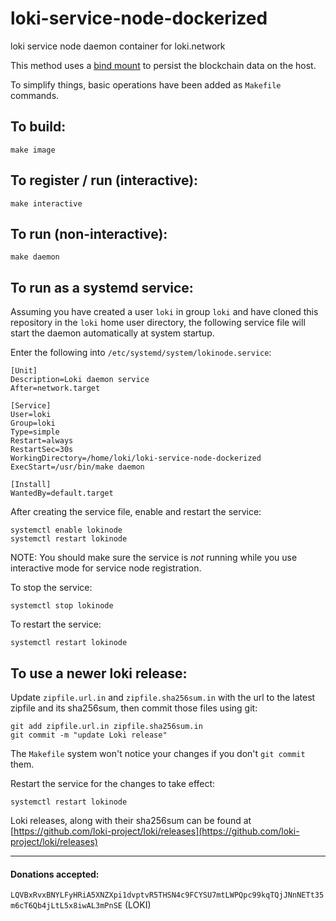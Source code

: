 # loki-service-node-dockerized
loki service node daemon container for loki.network


This method uses a [bind mount](https://docs.docker.com/storage/bind-mounts) to persist the blockchain data on the host.

To simplify things, basic operations have been added as `Makefile` commands.

## To build:
```
make image
```

## To register / run (interactive):
```
make interactive
```

## To run (non-interactive):
```
make daemon
```

## To run as a systemd service:
Assuming you have created a user `loki` in group `loki` and have cloned this repository in the `loki` home user directory,
the following service file will start the daemon automatically at system startup.

Enter the following into `/etc/systemd/system/lokinode.service`:
```
[Unit]
Description=Loki daemon service
After=network.target

[Service]
User=loki
Group=loki
Type=simple
Restart=always
RestartSec=30s
WorkingDirectory=/home/loki/loki-service-node-dockerized
ExecStart=/usr/bin/make daemon

[Install]
WantedBy=default.target
```

After creating the service file, enable and restart the service:
```
systemctl enable lokinode
systemctl restart lokinode
```

NOTE: You should make sure the service is *not* running while you use interactive mode for service node registration.

To stop the service:
```
systemctl stop lokinode
```

To restart the service:
```
systemctl restart lokinode
```

## To use a newer loki release:
Update `zipfile.url.in` and `zipfile.sha256sum.in` with the url to the latest zipfile and its sha256sum, then commit those files using git:
```
git add zipfile.url.in zipfile.sha256sum.in
git commit -m "update Loki release"
```
The `Makefile` system won't notice your changes if you don't `git commit` them.

Restart the service for the changes to take effect:
```
systemctl restart lokinode
```

Loki releases, along with their sha256sum can be found at [https://github.com/loki-project/loki/releases](https://github.com/loki-project/loki/releases)

<hr>

#### Donations accepted:
`LQVBxRvxBNYLFyHRiA5XNZXpi1dvptvR5THSN4c9FCYSU7mtLWPQpc99kqTQjJNnNETt35m6cT6Qb4jLtL5x8iwAL3mPnSE` (LOKI)
